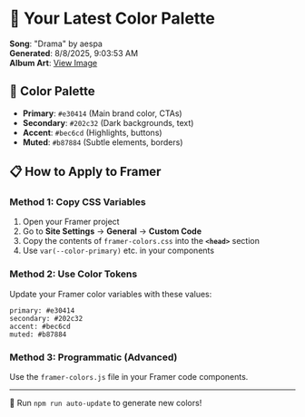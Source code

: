 # 🎨 Your Latest Color Palette

**Song**: "Drama" by aespa  
**Generated**: 8/8/2025, 9:03:53 AM  
**Album Art**: [View Image](https://lastfm.freetls.fastly.net/i/u/300x300/8f0688a17ac036ac6e90939971fc0e9b.png)

## 🎨 Color Palette
- **Primary**: `#e30414` (Main brand color, CTAs)
- **Secondary**: `#202c32` (Dark backgrounds, text)  
- **Accent**: `#bec6cd` (Highlights, buttons)
- **Muted**: `#b87884` (Subtle elements, borders)

## 📋 How to Apply to Framer

### Method 1: Copy CSS Variables
1. Open your Framer project
2. Go to **Site Settings** → **General** → **Custom Code**
3. Copy the contents of `framer-colors.css` into the **`<head>`** section
4. Use `var(--color-primary)` etc. in your components

### Method 2: Use Color Tokens
Update your Framer color variables with these values:
```
primary: #e30414
secondary: #202c32
accent: #bec6cd
muted: #b87884
```

### Method 3: Programmatic (Advanced)
Use the `framer-colors.js` file in your Framer code components.

---
🔄 Run `npm run auto-update` to generate new colors!